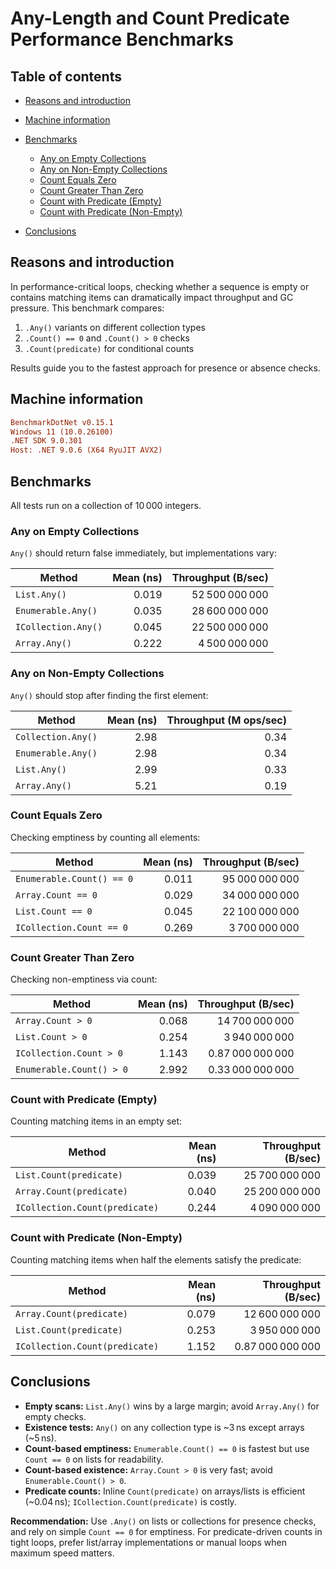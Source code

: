 # Any-Length and Count Predicate Performance Benchmarks

## Table of contents

* [Reasons and introduction](#reasons-and-introduction)
* [Machine information](#machine-information)
* [Benchmarks](#benchmarks)

  * [Any on Empty Collections](#any-on-empty-collections)
  * [Any on Non-Empty Collections](#any-on-non-empty-collections)
  * [Count Equals Zero](#count-equals-zero)
  * [Count Greater Than Zero](#count-greater-than-zero)
  * [Count with Predicate (Empty)](#count-with-predicate-empty)
  * [Count with Predicate (Non-Empty)](#count-with-predicate-non-empty)
* [Conclusions](#conclusions)

<a name="reasons-and-introduction"></a>

## Reasons and introduction

In performance-critical loops, checking whether a sequence is empty or contains matching items can dramatically impact throughput and GC pressure. This benchmark compares:

1. `.Any()` variants on different collection types
2. `.Count() == 0` and `.Count() > 0` checks
3. `.Count(predicate)` for conditional counts

Results guide you to the fastest approach for presence or absence checks.

<a name="machine-information"></a>

## Machine information

```ini
BenchmarkDotNet v0.15.1
Windows 11 (10.0.26100)
.NET SDK 9.0.301
Host: .NET 9.0.6 (X64 RyuJIT AVX2)
```

<a name="benchmarks"></a>

## Benchmarks

All tests run on a collection of 10 000 integers.

<a name="any-on-empty-collections"></a>

### Any on Empty Collections

`Any()` should return false immediately, but implementations vary:

| Method              | Mean (ns) | Throughput (B/sec) |
| ------------------- | --------: | -----------------: |
| `List.Any()`        |     0.019 |     52 500 000 000 |
| `Enumerable.Any()`  |     0.035 |     28 600 000 000 |
| `ICollection.Any()` |     0.045 |     22 500 000 000 |
| `Array.Any()`       |     0.222 |      4 500 000 000 |

<a name="any-on-non-empty-collections"></a>

### Any on Non-Empty Collections

`Any()` should stop after finding the first element:

| Method             | Mean (ns) | Throughput (M ops/sec) |
| ------------------ | --------: | ---------------------: |
| `Collection.Any()` |      2.98 |                   0.34 |
| `Enumerable.Any()` |      2.98 |                   0.34 |
| `List.Any()`       |      2.99 |                   0.33 |
| `Array.Any()`      |      5.21 |                   0.19 |

<a name="count-equals-zero"></a>

### Count Equals Zero

Checking emptiness by counting all elements:

| Method                    | Mean (ns) | Throughput (B/sec) |
| ------------------------- | --------: | -----------------: |
| `Enumerable.Count() == 0` |     0.011 |     95 000 000 000 |
| `Array.Count == 0`        |     0.029 |     34 000 000 000 |
| `List.Count == 0`         |     0.045 |     22 100 000 000 |
| `ICollection.Count == 0`  |     0.269 |      3 700 000 000 |

<a name="count-greater-than-zero"></a>

### Count Greater Than Zero

Checking non-emptiness via count:

| Method                   | Mean (ns) | Throughput (B/sec) |
| ------------------------ | --------: | -----------------: |
| `Array.Count > 0`        |     0.068 |     14 700 000 000 |
| `List.Count > 0`         |     0.254 |      3 940 000 000 |
| `ICollection.Count > 0`  |     1.143 |   0.87 000 000 000 |
| `Enumerable.Count() > 0` |     2.992 |   0.33 000 000 000 |

<a name="count-with-predicate-empty"></a>

### Count with Predicate (Empty)

Counting matching items in an empty set:

| Method                         | Mean (ns) | Throughput (B/sec) |
| ------------------------------ | --------: | -----------------: |
| `List.Count(predicate)`        |     0.039 |     25 700 000 000 |
| `Array.Count(predicate)`       |     0.040 |     25 200 000 000 |
| `ICollection.Count(predicate)` |     0.244 |      4 090 000 000 |

<a name="count-with-predicate-non-empty"></a>

### Count with Predicate (Non-Empty)

Counting matching items when half the elements satisfy the predicate:

| Method                         | Mean (ns) | Throughput (B/sec) |
| ------------------------------ | --------: | -----------------: |
| `Array.Count(predicate)`       |     0.079 |     12 600 000 000 |
| `List.Count(predicate)`        |     0.253 |      3 950 000 000 |
| `ICollection.Count(predicate)` |     1.152 |   0.87 000 000 000 |

<a name="conclusions"></a>

## Conclusions

* **Empty scans:** `List.Any()` wins by a large margin; avoid `Array.Any()` for empty checks.
* **Existence tests:** `Any()` on any collection type is \~3 ns except arrays (\~5 ns).
* **Count-based emptiness:** `Enumerable.Count() == 0` is fastest but use `Count == 0` on lists for readability.
* **Count-based existence:** `Array.Count > 0` is very fast; avoid `Enumerable.Count() > 0`.
* **Predicate counts:** Inline `Count(predicate)` on arrays/lists is efficient (\~0.04 ns); `ICollection.Count(predicate)` is costly.

**Recommendation:** Use `.Any()` on lists or collections for presence checks, and rely on simple `Count == 0` for emptiness. For predicate-driven counts in tight loops, prefer list/array implementations or manual loops when maximum speed matters.

